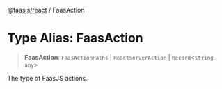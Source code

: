 [@faasjs/react](../README.md) / FaasAction

# Type Alias: FaasAction

> **FaasAction**: `FaasActionPaths` \| `ReactServerAction` \| `Record`\<`string`, `any`\>

The type of FaasJS actions.
